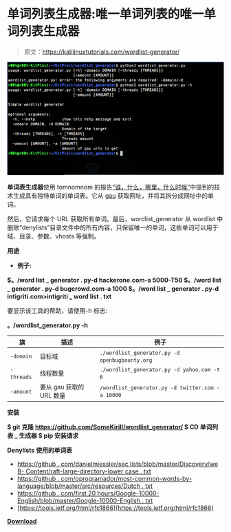 # 单词列表生成器:唯一单词列表的唯一单词列表生成器

> 原文：<https://kalilinuxtutorials.com/wordlist-generator/>

[![Wordlist-Generator : Unique Wordlist Generator Of Unique Wordlists](img//dbb23f04ea1f3824f6d3baf2870f2e09.png "Wordlist-Generator : Unique Wordlist Generator Of Unique Wordlists")](https://1.bp.blogspot.com/-OgpJccozuoY/X1Y10APJu4I/AAAAAAAAHfc/WN0ALiSyuPEqHhdV2ypWjR10GMqLjQG7ACLcBGAsYHQ/s728/wordlist_generator%25281%2529.png)

**单词表生成器**使用 tomnomnom 的报告[“谁，什么，哪里，什么时候”](https://www.youtube.com/watch?v=W4_QCSIujQ4)中提到的技术生成具有独特单词的单词表。它从 [gau](https://github.com/lc/gau) 获取网址，并将其拆分成网址中的单词。

然后，它请求每个 URL 获取所有单词。最后，wordlist_generator 从 wordlist 中删除“denylists”目录文件中的所有内容，只保留唯一的单词，这些单词可以用于域、目录、参数、vhosts 等强制。

**用途**

*   **例子:**

**$。/word list _ generator . py-d hackerone.com-a 5000-T50
$。/word list _ generator . py-d bugcrowd.com-a 1000
$。/word list _ generator . py-d intigriti.com>intigriti _ word list . txt**

要显示该工具的帮助，请使用-h 标志:

**。/wordlist_generator.py -h**

| 旗 | 描述 | 例子 |
| --- | --- | --- |
| `-domain` | 目标域 | `./wordlist_generator.py -d openbugbounty.org` |
| `-threads` | 线程数量 | `./wordlist_generator.py -d yahoo.com -t 6` |
| `-amount` | 要从 gau 获取的 URL 数量 | `/wordlist_generator.py -d twitter.com -a 10000` |

**安装**

**$ git 克隆 https://github.com/SomeKirill/wordlist_generator/
$ CD 单词列表 _ 生成器
$ pip 安装请求**

**Denylists 使用的单词表**

*   [https://github . com/danielmiessler/sec lists/blob/master/Discovery/we B- Content/raft-large-directory-lower case . txt](https://github.com/danielmiessler/SecLists/blob/master/Discovery/Web-Content/raft-large-directories-lowercase.txt)
*   [https://github . com/oprogramador/most-common-words-by-language/blob/master/src/resources/Dutch . txt](https://github.com/oprogramador/most-common-words-by-language/blob/master/src/resources/dutch.txt)
*   [https://github . com/first 20 hours/Google-10000-English/blob/master/Google-10000-English . txt](https://github.com/first20hours/google-10000-english/blob/master/google-10000-english.txt)
*   [https://tools.ietf.org/html/rfc1866](https://tools.ietf.org/html/rfc1866)

[**Download**](https://github.com/SomeKirill/wordlist_generator)